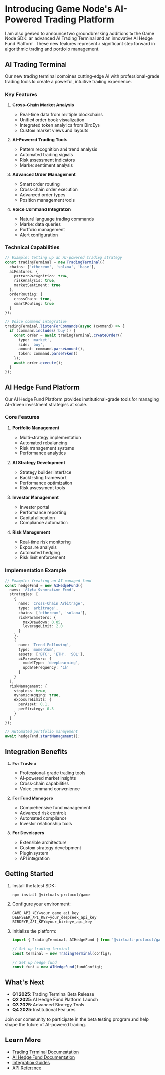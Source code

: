# Introducing Game Node's AI-Powered Trading Platform

I am also geeked to announce two groundbreaking additions to the Game Node SDK: an advanced AI Trading Terminal and an innovative AI Hedge Fund Platform. These new features represent a significant step forward in algorithmic trading and portfolio management.

## AI Trading Terminal

Our new trading terminal combines cutting-edge AI with professional-grade trading tools to create a powerful, intuitive trading experience.

### Key Features

1. **Cross-Chain Market Analysis**
   - Real-time data from multiple blockchains
   - Unified order book visualization
   - Integrated token analytics from BirdEye
   - Custom market views and layouts

2. **AI-Powered Trading Tools**
   - Pattern recognition and trend analysis
   - Automated trading signals
   - Risk assessment indicators
   - Market sentiment analysis

3. **Advanced Order Management**
   - Smart order routing
   - Cross-chain order execution
   - Advanced order types
   - Position management tools

4. **Voice Command Integration**
   - Natural language trading commands
   - Market data queries
   - Portfolio management
   - Alert configuration

### Technical Capabilities

```typescript
// Example: Setting up an AI-powered trading strategy
const tradingTerminal = new TradingTerminal({
  chains: ['ethereum', 'solana', 'base'],
  aiFeatures: {
    patternRecognition: true,
    riskAnalysis: true,
    marketSentiment: true
  },
  orderRouting: {
    crossChain: true,
    smartRouting: true
  }
});

// Voice command integration
tradingTerminal.listenForCommands(async (command) => {
  if (command.includes('buy')) {
    const order = await tradingTerminal.createOrder({
      type: 'market',
      side: 'buy',
      amount: command.parseAmount(),
      token: command.parseToken()
    });
    await order.execute();
  }
});
```

## AI Hedge Fund Platform

Our AI Hedge Fund Platform provides institutional-grade tools for managing AI-driven investment strategies at scale.

### Core Features

1. **Portfolio Management**
   - Multi-strategy implementation
   - Automated rebalancing
   - Risk management systems
   - Performance analytics

2. **AI Strategy Development**
   - Strategy builder interface
   - Backtesting framework
   - Performance optimization
   - Risk assessment tools

3. **Investor Management**
   - Investor portal
   - Performance reporting
   - Capital allocation
   - Compliance automation

4. **Risk Management**
   - Real-time risk monitoring
   - Exposure analysis
   - Automated hedging
   - Risk limit enforcement

### Implementation Example

```typescript
// Example: Creating an AI-managed fund
const hedgeFund = new AIHedgeFund({
  name: 'Alpha Generation Fund',
  strategies: [
    {
      name: 'Cross-Chain Arbitrage',
      type: 'arbitrage',
      chains: ['ethereum', 'solana'],
      riskParameters: {
        maxDrawdown: 0.05,
        leverageLimit: 2.0
      }
    },
    {
      name: 'Trend Following',
      type: 'momentum',
      assets: ['BTC', 'ETH', 'SOL'],
      aiParameters: {
        modelType: 'deepLearning',
        updateFrequency: '1h'
      }
    }
  ],
  riskManagement: {
    stopLoss: true,
    dynamicHedging: true,
    exposureLimits: {
      perAsset: 0.1,
      perStrategy: 0.3
    }
  }
});

// Automated portfolio management
await hedgeFund.startManagement();
```

## Integration Benefits

1. **For Traders**
   - Professional-grade trading tools
   - AI-powered market insights
   - Cross-chain capabilities
   - Voice command convenience

2. **For Fund Managers**
   - Comprehensive fund management
   - Advanced risk controls
   - Automated compliance
   - Investor relationship tools

3. **For Developers**
   - Extensible architecture
   - Custom strategy development
   - Plugin system
   - API integration

## Getting Started

1. Install the latest SDK:
   ```bash
   npm install @virtuals-protocol/game
   ```

2. Configure your environment:
   ```env
   GAME_API_KEY=your_game_api_key
   DEEPSEEK_API_KEY=your_deepseek_api_key
   BIRDEYE_API_KEY=your_birdeye_api_key
   ```

3. Initialize the platform:
   ```typescript
   import { TradingTerminal, AIHedgeFund } from '@virtuals-protocol/game';

   // Set up trading terminal
   const terminal = new TradingTerminal(config);

   // Set up hedge fund
   const fund = new AIHedgeFund(fundConfig);
   ```

## What's Next

- **Q1 2025**: Trading Terminal Beta Release
- **Q2 2025**: AI Hedge Fund Platform Launch
- **Q3 2025**: Advanced Strategy Tools
- **Q4 2025**: Institutional Features

Join our community to participate in the beta testing program and help shape the future of AI-powered trading.

## Learn More

- [Trading Terminal Documentation](../trading-terminal/README.md)
- [AI Hedge Fund Documentation](../hedge-fund/README.md)
- [Integration Guides](../integrations/README.md)
- [API Reference](../api-reference/README.md)
